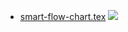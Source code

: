 - [smart-flow-chart.tex](https://github.com/xxks-kkk/Code-for-blog/blob/master/2017/tex-drawings/smart-flow-chart.tex)
![](https://github.com/xxks-kkk/Code-for-blog/blob/master/2017/tex-drawings/img/smart-flow-chart.PNG)

